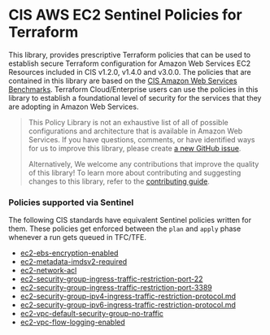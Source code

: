 # CIS AWS EC2 Sentinel Policies for Terraform
This library, provides prescriptive Terraform policies that can be used to establish secure Terraform configuration
for Amazon Web Services EC2 Resources included in CIS v1.2.0, v1.4.0 and v3.0.0.
The policies that are contained in this library are based on the [CIS Amazon Web Services Benchmarks](https://docs.aws.amazon.com/securityhub/latest/userguide/cis-aws-foundations-benchmark.html).
Terraform Cloud/Enterprise users can use the policies in this library to establish a foundational level of security for the services that they are
adopting in Amazon Web Services.

> This Policy Library is not an exhaustive list of all of possible configurations and architecture that is available in Amazon Web Services.
> If you have questions, comments, or have identified ways for us to improve this library,
> please create [a new GitHub issue](https://github.com/hashicorp/policy-library-aws-ec2-terraform/issues/new/choose).
>
> Alternatively, We welcome any contributions that improve the quality of this library!
> To learn more about contributing and suggesting changes to this library, refer to the [contributing guide](https://github.com/hashicorp/policy-library-aws-ec2-terraform/blob/main/CONTRIBUTING.md).

### Policies supported via Sentinel

The following CIS standards have equivalent Sentinel policies written for them. These policies get enforced between the `plan` and `apply` phase whenever a run gets queued in TFC/TFE.

- [ec2-ebs-encryption-enabled](./docs/policies/ec2-ebs-encryption-enabled.md)
- [ec2-metadata-imdsv2-required](./docs/policies/ec2-metadata-imdsv2-required.md)
- [ec2-network-acl](./docs/policies/ec2-network-acl.md)
- [ec2-security-group-ingress-traffic-restriction-port-22](./docs/policies/ec2-security-group-ingress-traffic-restriction-port-22.md)
- [ec2-security-group-ingress-traffic-restriction-port-3389](./docs/policies/ec2-security-group-ingress-traffic-restriction-port-3389.md)
- [ec2-security-group-ipv4-ingress-traffic-restriction-protocol.md](./docs/policies/ec2-security-group-ipv4-ingress-traffic-restriction.md)
- [ec2-security-group-ipv6-ingress-traffic-restriction-protocol.md](./docs/policies/ec2-security-group-ipv6-ingress-traffic-restriction.md)
- [ec2-vpc-default-security-group-no-traffic](./docs/policies/ec2-vpc-default-security-group-no-traffic.md)
- [ec2-vpc-flow-logging-enabled](./docs/policies/ec2-vpc-flow-logging-enabled.md)